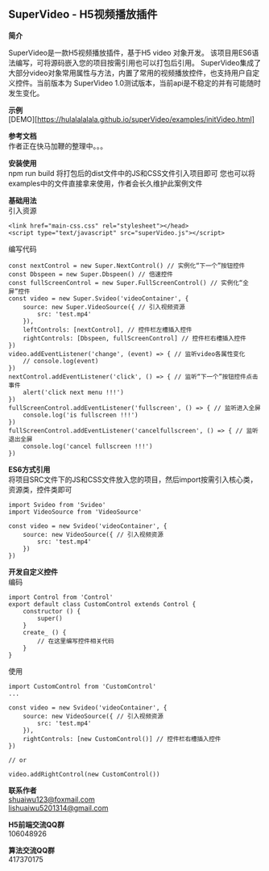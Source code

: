 ## SuperVideo - H5视频播放插件 ##
**简介**

SuperVideo是一款H5视频播放插件，基于H5 video 对象开发。
该项目用ES6语法编写，可将源码嵌入您的项目按需引用也可以打包后引用。
SuperVideo集成了大部分video对象常用属性与方法，内置了常用的视频播放控件，也支持用户自定义控件。当前版本为 SuperVideo 1.0测试版本，当前api是不稳定的并有可能随时发生变化。

**示例**<br/>
[DEMO][https://hulalalalala.github.io/superVideo/examples/initVideo.html]

**参考文档**<br/>
作者正在快马加鞭的整理中。。。

**安装使用**<br/>
npm run build
将打包后的dist文件中的JS和CSS文件引入项目即可
您也可以将examples中的文件直接拿来使用，作者会长久维护此案例文件<br/>

**基础用法**<br/>
引入资源
```
<link href="main-css.css" rel="stylesheet"></head>
<script type="text/javascript" src="superVideo.js"></script>
```
编写代码
```
const nextControl = new Super.NextControl() // 实例化“下一个”按钮控件
const Dbspeen = new Super.Dbspeen() // 倍速控件
const fullScreenControl = new Super.FullScreenControl() // 实例化“全屏”控件
const video = new Super.Svideo('videoContainer', {
    source: new Super.VideoSource({ // 引入视频资源
        src: 'test.mp4'
    }),
    leftControls: [nextControl], // 控件栏左槽插入控件
    rightControls: [Dbspeen, fullScreenControl] // 控件栏右槽插入控件
})
video.addEventListener('change', (event) => { // 监听video各属性变化
    // console.log(event)
})
nextControl.addEventListener('click', () => { // 监听“下一个”按钮控件点击事件
    alert('click next menu !!!')
})
fullScreenControl.addEventListener('fullscreen', () => { // 监听进入全屏
    console.log('is fullscreen !!!')
})
fullScreenControl.addEventListener('cancelfullscreen', () => { // 监听退出全屏
    console.log('cancel fullscreen !!!')
})
```

**ES6方式引用**<br/>
将项目SRC文件下的JS和CSS文件放入您的项目，然后import按需引入核心类，资源类，控件类即可<br/>
```
import Svideo from 'Svideo'
import VideoSource from 'VideoSource'

const video = new Svideo('videoContainer', {
    source: new VideoSource({ // 引入视频资源
        src: 'test.mp4'
    })
})
```

**开发自定义控件**<br/>
编码<br/>
```
import Control from 'Control'
export default class CustomControl extends Control {
    constructor () {
        super()
    }
    create_ () {
        // 在这里编写控件相关代码
    }
} 
```
使用<br/>
```
import CustomControl from 'CustomControl'
...

const video = new Svideo('videoContainer', {
    source: new VideoSource({ // 引入视频资源
        src: 'test.mp4'
    }),
    rightControls: [new CustomControl()] // 控件栏右槽插入控件
})

// or

video.addRightControl(new CustomControl())
```

**联系作者**<br/>
shuaiwu123@foxmail.com<br/>
lishuaiwu5201314@gmail.com<br/>

**H5前端交流QQ群**<br/>
106048926

**算法交流QQ群**<br/>
417370175


